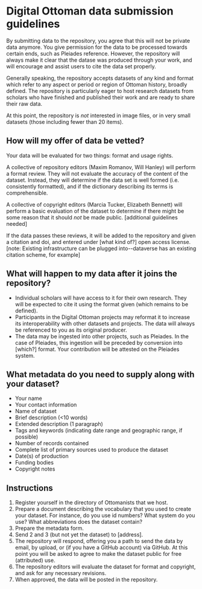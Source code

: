 # Digital Ottoman data submission guidelines


By submitting data to the repository, you agree that this will not be private data anymore. You give permission for the data to be processed towards certain ends, such as Pleiades reference. However, the repository will always make it clear that the datase was produced through your work, and will encourage and assist users to cite the data set properly.

Generally speaking, the repository accepts datasets of any kind and format which refer to any aspect or period or region of Ottoman history, broadly defined. The repository is particularly eager to host research datasets from scholars who have finished and published their work and are ready to share their raw data. 

At this point, the repository is _not_ interested in image files, or in very small datasets (those including fewer than 20 items).

## How will my offer of data be vetted?

Your data will be evaluated for two things: format and usage rights.

A collective of repository editors (Maxim Romanov, Will Hanley) will perform a format review. They will not evaluate the accuracy of the content of the dataset. Instead, they will determine if the data set is well formed (i.e. consistently formatted), and if the dictionary describing its terms is comprehensible.

A collective of copyright editors (Marcia Tucker, Elizabeth Bennett) will perform a basic evaluation of the dataset to determine if there might be some reason that it should _not_ be made public. [additional guidelines needed]

If the data passes these reviews, it will be added to the repository and given a citation and doi, and entered under [what kind of?] open access license. [note: Existing infrastructure can be plugged into--dataverse has an existing citation scheme, for example]

## What will happen to my data after it joins the repository?

- Individual scholars will have access to it for their own research. They will be expected to cite it using the format given (which remains to be defined).
- Participants in the Digital Ottoman projects may reformat it to increase its interoperability with other datasets and projects. The data will always be referenced to you as its original producer.
- The data may be ingested into other projects, such as Pleiades. In the case of Pleiades, this ingestion will be preceded by conversion into [which?] format. Your contribution will be attested on the Pleiades system.

## What metadata do you need to supply along with your dataset?

- Your name
- Your contact information
- Name of dataset
- Brief description (<10 words)
- Extended description (1 paragraph)
- Tags and keywords (indicating date range and geographic range, if possible)
- Number of records contained
- Complete list of primary sources used to produce the dataset
- Date(s) of production
- Funding bodies
- Copyright notes

## Instructions

1. Register yourself in the directory of Ottomanists that we host.
2. Prepare a document describing the vocabulary that you used to create your dataset. For instance, do you use id numbers? What system do you use? What abbreviations does the dataset contain?
3. Prepare the metadata form.
4. Send 2 and 3 (but not yet the dataset) to [address].
5. The repository will respond, offering you a path to send the data by email, by upload, or (if you have a GitHub account) via GitHub. At this point you will be asked to agree to make the dataset public for free (attributed) use. 
6. The repository editors will evaluate the dataset for format and copyright, and ask for any necessary revisions.
7. When approved, the data will be posted in the repository.
